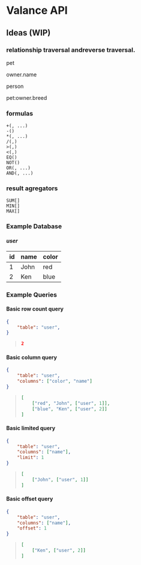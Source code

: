 # Valance API

## Ideas (WIP)

### relationship traversal andreverse traversal.
pet

owner.name

person

pet:owner.breed

### formulas

```
+(, ...)
-()
*(, ...)
/(,)
>(,)
<(,)
EQ()
NOT()
OR(, ...)
AND(, ...)
```

### result agregators

```
SUM[]
MIN[]
MAX[]
```

### Example Database

#### *user*

| id | name | color |
| -- | ---- | ----- |
| 1  | John | red   |
| 2  | Ken  | blue  |

### Example Queries

#### Basic row count query

```json
{
    "table": "user",
}
```
> ```json
> 2
> ```

#### Basic column query

```json
{
    "table": "user",
    "columns": ["color", "name"]
}
```
> ```json
> [
>     ["red", "John", ["user", 1]],
>     ["blue", "Ken", ["user", 2]]
> ]
> ```

#### Basic limited query

```json
{
    "table": "user",
    "columns": ["name"],
    "limit": 1
}
```
> ```json
> [
>     ["John", ["user", 1]]
> ]
> ```

#### Basic offset query

```json
{
    "table": "user",
    "columns": ["name"],
    "offset": 1
}
```
> ```json
> [
>     ["Ken", ["user", 2]]
> ]
> ```
